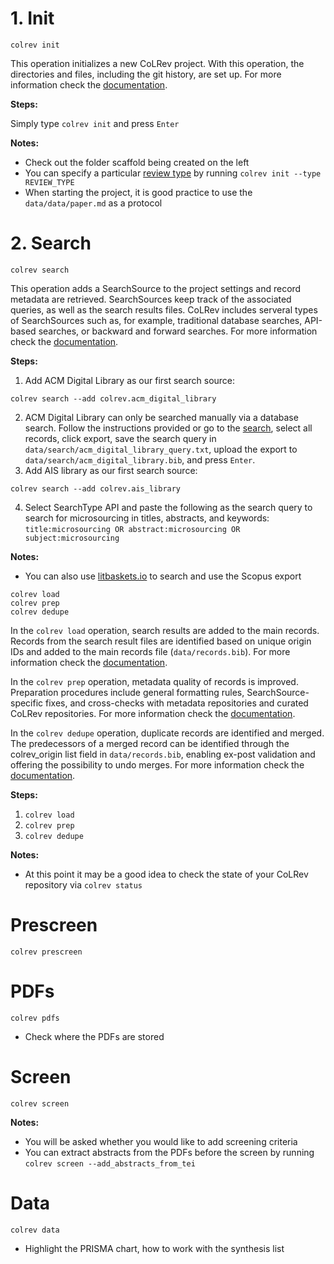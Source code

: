 

# 1. Init

```
colrev init
```

This operation initializes a new CoLRev project. With this operation, the directories and files, including the git history, are set up. For more information check the [documentation](https://colrev.readthedocs.io/en/latest/manual/problem_formulation/init.html).

**Steps:**

Simply type `colrev init` and press `Enter`

**Notes:**

- Check out the folder scaffold being created on the left
- You can specify a particular [review type](https://colrev.readthedocs.io/en/latest/manual/problem_formulation/init.html) by running `colrev init --type REVIEW_TYPE`
- When starting the project, it is good practice to use the `data/data/paper.md` as a protocol

<!-- There doesn't seem to be a `data/data/paper.md` after colrev init? -->

# 2. Search

```
colrev search
```

This operation adds a SearchSource to the project settings and record metadata are retrieved. SearchSources keep track of the associated queries, as well as the search results files. CoLRev includes serveral types of SearchSources such as, for example, traditional database searches, API-based searches, or backward and forward searches. For more information check the [documentation](https://colrev.readthedocs.io/en/latest/manual/metadata_retrieval/search.html).

**Steps:**

1. Add ACM Digital Library as our first search source:
```
colrev search --add colrev.acm_digital_library
```

2. ACM Digital Library can only be searched manually via a database search. Follow the instructions provided or go to the [search](https://dl.acm.org/action/doSearch?fillQuickSearch=false&target=advanced&expand=all&AllField=Title%3A%28microsourcing%29+OR+Abstract%3A%28microsourcing%29+OR+Keyword%3A%28microsourcing%29), select all records, click export, save the search query in `data/search/acm_digital_library_query.txt`, upload the export to `data/search/acm_digital_library.bib`, and press `Enter`.
3. Add AIS library as our first search source:

```
colrev search --add colrev.ais_library
```

4. Select SearchType API and paste the following as the search query to search for microsourcing in titles, abstracts, and keywords: `title:microsourcing OR abstract:microsourcing OR subject:microsourcing`

**Notes:**

- You can also use [litbaskets.io](https://litbaskets.io/) to search and use the Scopus export

```
colrev load
colrev prep
colrev dedupe
```

In the `colrev load` operation, search results are added to the main records. Records from the search result files are identified based on unique origin IDs and added to the main records file (`data/records.bib`). For more information check the [documentation](https://colrev.readthedocs.io/en/latest/manual/metadata_retrieval/load.html).

In the `colrev prep` operation, metadata quality of records is improved. Preparation procedures include general formatting rules, SearchSource-specific fixes, and cross-checks with metadata repositories and curated CoLRev repositories. For more information check the [documentation](https://colrev.readthedocs.io/en/latest/manual/metadata_retrieval/prep.html).

In the `colrev dedupe` operation, duplicate records are identified and merged. The predecessors of a merged record can be identified through the colrev_origin list field in `data/records.bib`, enabling ex-post validation and offering the possibility to undo merges. For more information check the [documentation](https://colrev.readthedocs.io/en/latest/manual/metadata_retrieval/dedupe.html).

**Steps:**

1. `colrev load`
2. `colrev prep`
3. `colrev dedupe`

**Notes:**

- At this point it may be a good idea to check the state of your CoLRev repository via `colrev status`

# Prescreen

```
colrev prescreen
```

# PDFs

```
colrev pdfs
```

- Check where the PDFs are stored

# Screen

```
colrev screen
```

**Notes:**

- You will be asked whether you would like to add screening criteria
- You can extract abstracts from the PDFs before the screen by running ``colrev screen --add_abstracts_from_tei``

# Data

```
colrev data
```

- Highlight the PRISMA chart, how to work with the synthesis list

<!-- 

# Optionals

pdf-backward search: copy from colrev search --help (options)
 -->